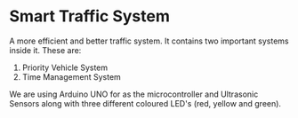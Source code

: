 # Smart Traffic System
A more efficient and better traffic system. It contains two important systems inside it. These are:

1. Priority Vehicle System
2. Time Management System

We are using Arduino UNO for as the microcontroller and Ultrasonic Sensors along with three different coloured LED's (red, yellow and green).

